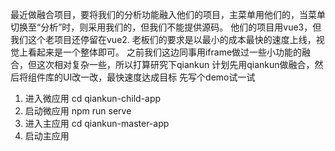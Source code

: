 
最近做融合项目，要将我们的分析功能融入他们的项目，主菜单用他们的，当菜单切换至“分析”时，则采用我们的，但我们不能提供源码。
他们的项目用vue3，但我们这个老项目还停留在vue2.
老板们的要求是以最小的成本最快的速度上线，视觉上看起来是一个整体即可。
之前我们这边同事用iframe做过一些小功能的融合，但这次相对复杂一些，所以打算研究下qiankun
计划先用qiankun做融合，然后将组件库的UI改一改，最快速度达成目标
先写个demo试一试

1. 进入微应用
  cd qiankun-child-app
2. 启动微应用
  npm run serve
3. 进入主应用
  cd qiankun-master-app
4. 启动主应用
